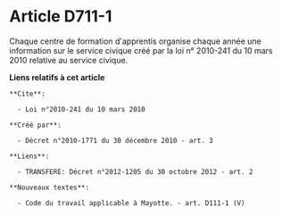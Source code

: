 # Article D711-1

Chaque centre de formation d'apprentis organise chaque année une information sur le service civique créé par la 
loi n° 2010-241 du 10 mars 2010
relative au service civique.

**Liens relatifs à cet article**

	**Cite**:

	  - Loi n°2010-241 du 10 mars 2010

	**Créé par**:

	  - Décret n°2010-1771 du 30 décembre 2010 - art. 3

	**Liens**:

	  - TRANSFERE: Décret n°2012-1205 du 30 octobre 2012 - art. 2

	**Nouveaux textes**:

	  - Code du travail applicable à Mayotte. - art. D111-1 (V)
